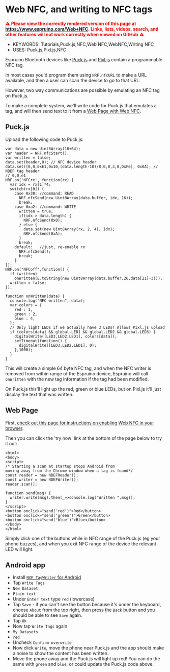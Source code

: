 <!--- Copyright (c) 2020 Gordon Williams, Pur3 Ltd. See the file LICENSE for copying permission. -->
Web NFC, and writing to NFC tags
=================================

<span style="color:red">:warning: **Please view the correctly rendered version of this page at https://www.espruino.com/Web+NFC. Links, lists, videos, search, and other features will not work correctly when viewed on GitHub** :warning:</span>

* KEYWORDS: Tutorials,Puck.js,NFC,Web NFC,WebNFC,Writing NFC
* USES: Puck.js,Pixl.js,NFC

Espruino Bluetooth devices like [Puck.js](/Puck.js) and [Pixl.js](/Pixl.js)
contain a programmable NFC tag.

In most cases you'd program them using `NRF.nfcURL` to make a URL available,
and then a user can scan the device to go to that URL.

However, two way communications are possible by emulating an NFC tag on Puck.js.

To make a complete system, we'll write code for Puck.js that emulates a tag,
and will then send text to it from a [Web Page with Web NFC](https://w3c.github.io/web-nfc/).

Puck.js
---------

Upload the following code to Puck.js:

```
var data = new Uint8Array(10+64);
var header = NRF.nfcStart();
var written = false;
data.set(header,0); // NFC device header
data.set([0,0,0xE1,0x10,(data.length-10)/8,0,0,3,0,0xFe], 0x0A); // NDEF tag header
// 0,0,e1
NRF.on('NFCrx', function(rx) {
  var idx = rx[1]*4;
  switch(rx[0]) {
    case 0x30: //command: READ
      NRF.nfcSend(new Uint8Array(data.buffer, idx, 16));
      break;
    case 0xa2: //command: WRITE
      written = true;
      if(idx > data.length) {
        NRF.nfcSend(0x0);
      } else {
        data.set(new Uint8Array(rx, 2, 4), idx);
        NRF.nfcSend(0xA);
      }
      break;
    default:   //just, re-enable rx
      NRF.nfcSend();
      break;
    }
});
NRF.on("NFCoff",function() {
  if (written)
    onWritten(E.toString(new Uint8Array(data.buffer,26,data[21]-3)));
  written = false;
});

function onWritten(data) {
  console.log("NFC written", data);
  var colors = {
    red : 1,
    green : 2,
    blue : 4,
  };
  // Only light LEDs if we actually have 3 LEDs! Allows Pixl.js upload
  if (colors[data] && global.LED1 && global.LED2 && global.LED3) {
    digitalWrite([LED3,LED2,LED1], colors[data]);
    setTimeout(function() {
      digitalWrite([LED3,LED2,LED1], 0);
    },1000);
  }
}
```

This will create a simple 64 byte NFC tag, and when the NFC writer is removed
from within range of the Espruino device, Espruino will call `onWritten`
with the new tag information if the tag had been modified.

On Puck.js this'll light up the red, green or blue LEDs, but on Pixl.js
it'll just display the text that was written.

Web Page
---------

First, [check out this page for instructions on enabling Web NFC in your browser](https://web.dev/nfc/#use).

Then you can click the 'try now' link at the bottom of the page below to try it out:

```HTML_demo_link
<html>
<body>
<script>
/* Starting a scan at startup stops Android from
moving away from the Chrome window when a tag is found*/
const reader = new NDEFReader();
const writer = new NDEFWriter();
reader.scan();

function send(msg) {
  writer.write(msg).then(_=>console.log("Written ",msg));
}
</script>
<button onclick="send('red')">Red</button>
<button onclick="send('green')">Green</button>
<button onclick="send('blue')">Blue</button>
</body>
</html>
```

Simply click one of the buttons while in NFC range of the Puck.js
(eg your phone buzzes), and when you exit NFC range of the device the relevant
LED will light.

Android app
------------

* Install [`NXP TagWriter` for Android](https://play.google.com/store/apps/details?id=com.nxp.nfc.tagwriter&hl=en)
* Tap `Write Tags`
* `New Dataset`
* `Plain text`
* Under `Enter text` type `red` (lowercase)
* Tap `Save` - if you can't see the button because it's under the keyboard,
choose `About` from the top right, then press the `Back` button and you
should be able to see `Save` again.
* Tap `Ok`
* Now tap `Write Tags` again
* `My Datasets`
* `red`
* Uncheck `Confirm overwrite`
* Now click `Write`, move the phone near Puck.js and the app should make
a noise to show the content has been written.
* Move the phone away and the Puck.js will light up red! You can do the same
with `green` and `blue`, or could update the Puck.js code above.
